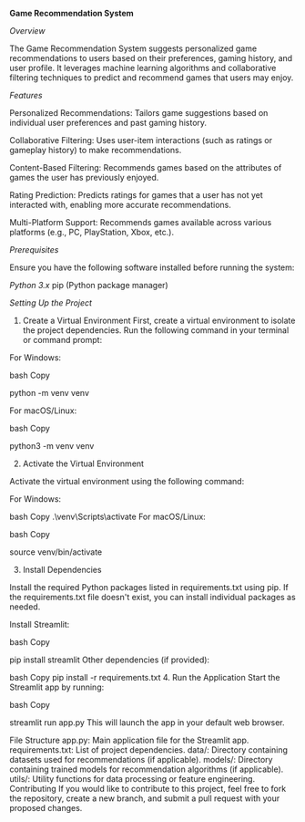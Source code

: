 **Game Recommendation System**

*Overview*

The Game Recommendation System suggests personalized game recommendations to users based on their preferences, gaming history, and user profile. It leverages machine learning algorithms and collaborative filtering techniques to predict and recommend games that users may enjoy.

*Features*

Personalized Recommendations: Tailors game suggestions based on individual user preferences and past gaming history.

Collaborative Filtering: Uses user-item interactions (such as ratings or gameplay history) to make recommendations.

Content-Based Filtering: Recommends games based on the attributes of games the user has previously enjoyed.

Rating Prediction: Predicts ratings for games that a user has not yet interacted with, enabling more accurate recommendations.

Multi-Platform Support: Recommends games available across various platforms (e.g., PC, PlayStation, Xbox, etc.).

*Prerequisites*

Ensure you have the following software installed before running the system:

*Python 3.x*
pip (Python package manager)

*Setting Up the Project*

1. Create a Virtual Environment
First, create a virtual environment to isolate the project dependencies. Run the following command in your terminal or command prompt:

For Windows:

bash
Copy

python -m venv venv

For macOS/Linux:

bash
Copy

python3 -m venv venv

2. Activate the Virtual Environment
   
Activate the virtual environment using the following command:

For Windows:

bash
Copy
.\venv\Scripts\activate
For macOS/Linux:

bash
Copy

source venv/bin/activate

3. Install Dependencies
   
Install the required Python packages listed in requirements.txt using pip. If the requirements.txt file doesn't exist, you can install individual packages as needed.

Install Streamlit:

bash
Copy

pip install streamlit
Other dependencies (if provided):

bash
Copy
pip install -r requirements.txt
4. Run the Application
Start the Streamlit app by running:

bash
Copy

streamlit run app.py
This will launch the app in your default web browser.

File Structure
app.py: Main application file for the Streamlit app.
requirements.txt: List of project dependencies.
data/: Directory containing datasets used for recommendations (if applicable).
models/: Directory containing trained models for recommendation algorithms (if applicable).
utils/: Utility functions for data processing or feature engineering.
Contributing
If you would like to contribute to this project, feel free to fork the repository, create a new branch, and submit a pull request with your proposed changes.
